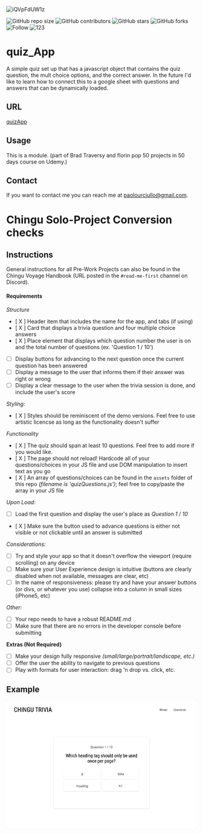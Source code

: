 ![iQVpFdUW1z](https://user-images.githubusercontent.com/67667160/111914853-2b15e400-8a4a-11eb-9db3-9b2d4ea17bc7.gif)

![GitHub repo size](https://img.shields.io/github/repo-size/paolourciullo/quizApp)
![GitHub contributors](https://img.shields.io/github/contributors/paolourciullo/quizApp)
![GitHub stars](https://img.shields.io/github/stars/paolourciullo/quizApp?style=social)
![GitHub forks](https://img.shields.io/github/forks/paolourciullo/quizApp?style=social)
![Follow](https://img.shields.io/twitter/follow/paolo__init__?style=social)
![123](https://img.shields.io/badge/NOOB%3F-Yes-yellow)

# quiz_App

A simple quiz set up that has a javascript object that contains the quiz question, the mult choice options, and the correct answer.
In the future I'd like to learn how to connect this to a google sheet with questions and answers that can be dynamically loaded.

## URL

[quizApp](https://paolourciullo.github.io/quizApp/)

## Usage

This is a module. (part of Brad Traversy and florin pop 50 projects in 50 days course on Udemy.)

## Contact

If you want to contact me you can reach me at <paolourciullo@gmail.com>.

# Chingu Solo-Project Conversion checks

## Instructions

General instructions for all Pre-Work Projects can also be found in the Chingu Voyage Handbook (URL posted in the `#read-me-first` channel on Discord).

#### Requirements

_Structure_

- [ X ] Header item that includes the name for the app, and tabs (if using)
- [ X ] Card that displays a trivia question and four multiple choice answers
- [ X ] Place element that displays which question number the user is on and the total number of questions (ex. 'Question 1 / 10')
- [ ] Display buttons for advancing to the next question once the current question has been answered
- [ ] Display a message to the user that informs them if their answer was right or wrong
- [ ] Display a clear message to the user when the trivia session is done, and include the user's score

_Styling:_

- [ X ] Styles should be reminiscent of the demo versions. Feel free to use artistic licencse as long as the functionality doesn't suffer

_Functionality_

- [ X ] The quiz should span at least 10 questions. Feel free to add more if you would like.
- [ X ] The page should not reload! Hardcode all of your questions/choices in your JS file and use DOM manipulation to insert text as you go
- [ X ] An array of questions/choices can be found in the `assets` folder of this repo _(filename is 'quizQuestions.js')_; feel free to copy/paste the array in your JS file

_Upon Load:_

- [ ] Load the first question and display the user's place as _Question 1 / 10_
- [ X ] Make sure the button used to advance questions is either not visible or not clickable until an answer is submitted

_Considerations:_

- [ ] Try and style your app so that it doesn't overflow the viewport (require scrolling) on any device
- [ ] Make sure your User Experience design is intuitive (buttons are clearly disabled when not available, messages are clear, etc)
- [ ] In the name of responsiveness: please try and have your answer buttons (or divs, or whatever you use) collapse into a column in small sizes (iPhone5, etc)

_Other:_

- [ ] Your repo needs to have a robust README.md
- [ ] Make sure that there are no errors in the developer console before submitting

**Extras (Not Required)**

- [ ] Make your design fully responsive _(small/large/portrait/landscape, etc.)_
- [ ] Offer the user the ability to navigate to previous questions
- [ ] Play with formats for user interaction: drag 'n drop vs. click, etc.

## Example

![](https://github.com/chingu-voyages/soloproject-tier1-chingu-trivia/raw/master/assets/chingu_trivia.gif)

